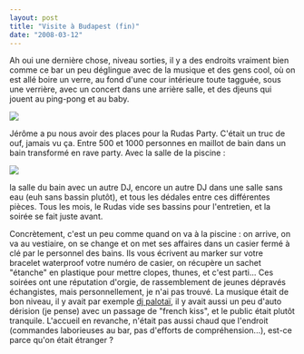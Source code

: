 ```yaml
---
layout: post
title: "Visite à Budapest (fin)"
date: "2008-03-12"
---
```


Ah oui une dernière chose, niveau sorties, il y a des endroits vraiment bien comme ce bar un peu déglingue avec de la musique et des gens cool, où on est allé boire un verre, au fond d'une cour intérieure toute tagguée, sous une verrière, avec un concert dans une arrière salle, et des djeuns qui jouent au ping-pong et au baby.

![](images/img_2389.jpg)

Jérôme a pu nous avoir des places pour la Rudas Party. C'était un truc de ouf, jamais vu ça. Entre 500 et 1000 personnes en maillot de bain dans un bain transformé en rave party. Avec la salle de la piscine :

![](images/img_2427.jpg)

la salle du bain avec un autre DJ, encore un autre DJ dans une salle sans eau (euh sans bassin plutôt), et tous les dédales entre ces différentes pièces. Tous les mois, le Rudas vide ses bassins pour l'entretien, et la soirée se fait juste avant.

Concrètement, c'est un peu comme quand on va à la piscine : on arrive, on va au vestiaire, on se change et on met ses affaires dans un casier fermé à clé par le personnel des bains. Ils vous écrivent au marker sur votre bracelet waterproof votre numéro de casier, on récupère un sachet "étanche" en plastique pour mettre clopes, thunes, et c'est parti... Ces soirées ont une réputation d'orgie, de rassemblement de jeunes dépravés échangistes, mais personnellement, je n'ai pas trouvé. La musique était de bon niveau, il y avait par exemple [dj palotaï](http://www.palotai.hu/), il y avait aussi un peu d'auto dérision (je pense) avec un passage de "french kiss", et le public était plutôt tranquile. L'accueil en revanche, n'était pas aussi chaud que l'endroit (commandes laborieuses au bar, pas d'efforts de compréhension...), est-ce parce qu'on était étranger ?
